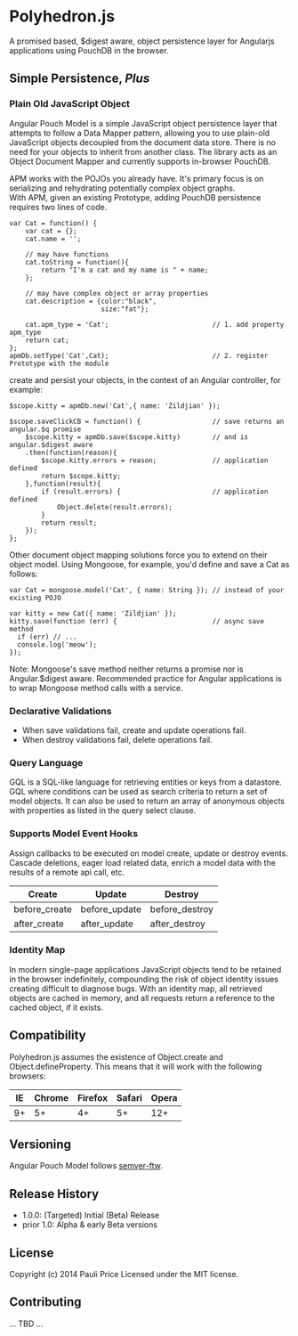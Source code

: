 # Polyhedron.js

A promised based, $digest aware, object persistence layer for Angularjs applications using PouchDB in the browser.

## Simple Persistence, _Plus_

### Plain Old JavaScript Object

Angular Pouch Model is a simple JavaScript object persistence layer that attempts to follow a Data Mapper pattern, allowing you to use plain-old JavaScript objects decoupled from the document data store. There is no need for your objects to inherit from another class. The library acts as an Object Document Mapper and currently supports in-browser PouchDB.  

APM works with the POJOs you already have. It's primary focus is on serializing and rehydrating potentially complex object graphs.  
With APM, given an existing Prototype, adding PouchDB persistence requires two lines of code.

    var Cat = function() {
        var cat = {};
        cat.name = '';
        
        // may have functions
        cat.toString = function(){ 
            return "I'm a cat and my name is " + name;
        };
        
        // may have complex object or array properties
        cat.description = {color:"black",
                           size:"fat"}; 
        
        cat.apm_type = 'Cat';                          // 1. add property apm_type
        return cat; 
    };
    apmDb.setType('Cat',Cat);                          // 2. register Prototype with the module
 
create and persist your objects, in the context of an Angular controller, for example:
    
    $scope.kitty = apmDb.new('Cat',{ name: 'Zildjian' });
    
    $scope.saveClickCB = function() {                  // save returns an angular.$q promise
        $scope.kitty = apmDb.save($scope.kitty)        // and is angular.$digest aware                                                       
        .then(function(reason){          
            $scope.kitty.errors = reason;              // application defined
            return $scope.kitty;
        },function(result){     
            if (result.errors) {                       // application defined 
                Object.delete(result.errors); 
            }
            return result;
        });
    };
    
Other document object mapping solutions force you to extend on their object model. 
Using Mongoose, for example, you'd define and save a Cat as follows:

    var Cat = mongoose.model('Cat', { name: String }); // instead of your existing POJO

    var kitty = new Cat({ name: 'Zildjian' });
    kitty.save(function (err) {                        // async save method
      if (err) // ...
      console.log('meow');
    });
    
Note: Mongoose's save method neither returns a promise nor is Angular.$digest aware. Recommended 
practice for Angular applications is to wrap Mongoose method calls with a service.

### Declarative Validations

- When save validations fail, create and update operations fail.
- When destroy validations fail, delete operations fail.

### Query Language

GQL is a SQL-like language for retrieving entities or keys from a datastore.  GQL where conditions can be used as search criteria to return a set of model objects.  It can also be used to return an array of anonymous objects with properties as listed in the query select clause.

### Supports Model Event Hooks

Assign callbacks to be executed on model create, update or destroy events.  Cascade deletions, eager load related data, enrich a model data with the results of a remote api call, etc.

| Create        | Update        | Destroy          |
| ------------- |---------------| -----------------|
| before_create | before_update | before_destroy   |
| after_create  | after_update  | after_destroy    |

### Identity Map

In modern single-page applications JavaScript objects tend to be retained in the browser indefinitely, compounding the risk of object identity issues creating difficult to diagnose bugs.  With an identity map, all retrieved objects are cached in memory, and all requests return a reference to the cached object, if it exists.  

## Compatibility

Polyhedron.js assumes the existence of Object.create and Object.defineProperty. This means that it will work with the following browsers:

|IE	            |Chrome	        |Firefox	       |Safari |Opera|
| ------------- |---------------| -----------------|-------|-----|
|9+	            |5+	            |4+	               |5+	   |12+  |        

## Versioning

Angular Pouch Model follows [semver-ftw](http://semver-ftw.org/). 

## Release History

- 1.0.0: (Targeted) Initial (Beta) Release
- prior 1.0: Alpha & early Beta versions

## License

Copyright (c) 2014 Pauli Price
Licensed under the MIT license.

## Contributing

... TBD ...

